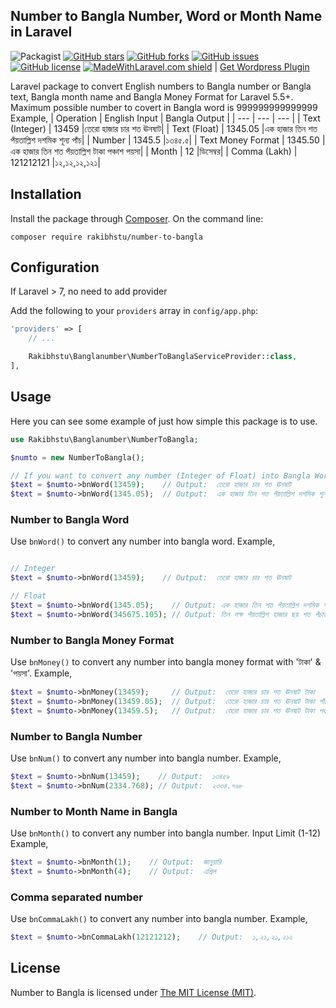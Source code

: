 ## Number to Bangla Number, Word or Month Name in Laravel 

![Packagist](https://img.shields.io/packagist/dt/rakibhstu/number-to-bangla)
[![GitHub stars](https://img.shields.io/github/stars/rakibul-dev/number-to-bangla)](https://github.com/rakibhstu/number-to-bangla/stargazers)
[![GitHub forks](https://img.shields.io/github/forks/rakibul-dev/number-to-bangla)](https://github.com/rakibhstu/number-to-bangla/network)
[![GitHub issues](https://img.shields.io/github/issues/rakibul-dev/number-to-bangla)](https://github.com/rakibhstu/number-to-bangla/issues)
[![GitHub license](https://img.shields.io/github/license/rakibul-dev/number-to-bangla)](https://github.com/rakibhstu/number-to-bangla/blob/master/LICENSE)
[![MadeWithLaravel.com shield](https://madewithlaravel.com/storage/repo-shields/2818-shield.svg)](https://madewithlaravel.com/p/number-to-bangla/shield-link) | [Get Wordpress Plugin](https://wordpress.org/plugins/number-to-bangla/)


Laravel package to convert English numbers to Bangla number or Bangla text, Bangla month name and Bangla Money Format for Laravel 5.5+. Maximum possible number to covert in Bangla word is 999999999999999
Example,
| Operation | English Input | Bangla Output |
| --- | --- | --- |
| Text (Integer) | 13459 |তেরো হাজার চার শত ঊনষাট|
| Text (Float) | 1345.05 |এক হাজার তিন শত পঁয়তাল্লিশ দশমিক শূন্য পাঁচ|
| Number | 1345.5 |১৩৪৫.৫|
| Text Money Format | 1345.50 |এক হাজার তিন শত পঁয়তাল্লিশ টাকা পঞ্চাশ পয়সা|
| Month | 12 |ডিসেম্বর|
| Comma (Lakh) | 121212121 |১২,১২,১২,১২১|


## Installation

Install the package through [Composer](http://getcomposer.org).
On the command line:

```
composer require rakibhstu/number-to-bangla

```


## Configuration 
If Laravel > 7, no need to add provider

Add the following to your `providers` array in `config/app.php`:

```php
'providers' => [
    // ...

    Rakibhstu\Banglanumber\NumberToBanglaServiceProvider::class,
],
```

## Usage
Here you can see some example of just how simple this package is to use.

```php
use Rakibhstu\Banglanumber\NumberToBangla;

$numto = new NumberToBangla();

// If you want to convert any number (Integer of Float) into Bangla Word
$text = $numto->bnWord(13459);    // Output:  তেরো হাজার চার শত ঊনষাট
$text = $numto->bnWord(1345.05);  // Output:  এক হাজার তিন শত পঁয়তাল্লিশ দশমিক শূন্য পাঁচ


```
### Number to Bangla Word 
Use `bnWord()` to convert any number into bangla word. Example,

```php

// Integer
$text = $numto->bnWord(13459);    // Output:  তেরো হাজার চার শত ঊনষাট

// Float
$text = $numto->bnWord(1345.05);    // Output: এক হাজার তিন শত পঁয়তাল্লিশ দশমিক শূন্য পাঁচ
$text = $numto->bnWord(345675.105); // Output: তিন লক্ষ পঁয়তাল্লিশ হাজার ছয় শত পঁচাত্তর দশমিক এক শূন্য পাঁচ


```

### Number to Bangla Money Format
Use `bnMoney()` to convert any number into bangla money format with 'টাকা' & 'পয়সা'. Example,

```php
$text = $numto->bnMoney(13459);     // Output:  তেরো হাজার চার শত ঊনষাট টাকা
$text = $numto->bnMoney(13459.05);  // Output:  তেরো হাজার চার শত ঊনষাট টাকা পাঁচ পয়সা
$text = $numto->bnMoney(13459.5);   // Output:  তেরো হাজার চার শত ঊনষাট টাকা পঞ্চাশ পয়সা

```

### Number to Bangla Number
Use `bnNum()` to convert any number into bangla number. Example,

```php
$text = $numto->bnNum(13459);    // Output:  ১৩৪৫৯
$text = $numto->bnNum(2334.768); // Output:  ২৩৩৪.৭৬৮

```

### Number to Month Name in Bangla
Use `bnMonth()` to convert any number into bangla number. Input Limit (1-12) Example,

```php
$text = $numto->bnMonth(1);    // Output:  জানুয়ারি 
$text = $numto->bnMonth(4);    // Output:  এপ্রিল

```

### Comma separated number
Use `bnCommaLakh()` to convert any number into bangla number. Example,

```php
$text = $numto->bnCommaLakh(12121212);    // Output:  ১,২১,২১,২১২
```


## License

Number to Bangla is licensed under [The MIT License (MIT)](LICENSE).

